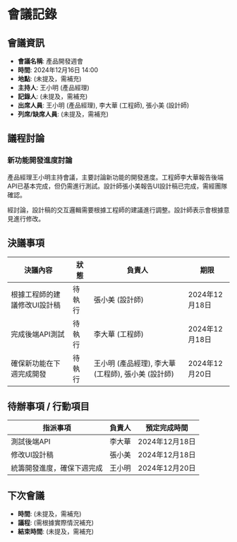 # 會議記錄

## 會議資訊

* **會議名稱**: 產品開發週會
* **時間**: 2024年12月16日 14:00
* **地點**: (未提及，需補充)
* **主持人**: 王小明 (產品經理)
* **記錄人**: (未提及，需補充)
* **出席人員**: 王小明 (產品經理), 李大華 (工程師), 張小美 (設計師)
* **列席/缺席人員**: (未提及，需補充)

## 議程討論

### 新功能開發進度討論

產品經理王小明主持會議，主要討論新功能的開發進度。工程師李大華報告後端API已基本完成，但仍需進行測試。設計師張小美報告UI設計稿已完成，需經團隊確認。

經討論，設計稿的交互邏輯需要根據工程師的建議進行調整。設計師表示會根據意見進行修改。

## 決議事項

| 決議內容 | 狀態 | 負責人 | 期限 |
|---|---|---|---|
| 根據工程師的建議修改UI設計稿 | 待執行 | 張小美 (設計師) | 2024年12月18日 |
| 完成後端API測試 | 待執行 | 李大華 (工程師) | 2024年12月18日 |
| 確保新功能在下週完成開發 | 待執行 | 王小明 (產品經理), 李大華 (工程師), 張小美 (設計師) | 2024年12月20日 |

## 待辦事項 / 行動項目

| 指派事項 | 負責人 | 預定完成時間 |
|---|---|---|
| 測試後端API | 李大華 | 2024年12月18日 |
| 修改UI設計稿 | 張小美 | 2024年12月18日 |
| 統籌開發進度，確保下週完成 | 王小明 | 2024年12月20日 |

## 下次會議

* **時間**: (未提及，需補充)
* **議程**: (需根據實際情況補充)
* **結束時間**: (未提及，需補充)